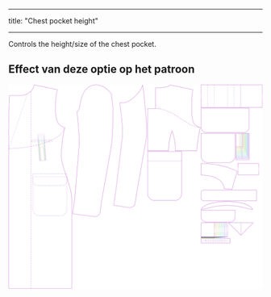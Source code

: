 - - -
title: "Chest pocket height"
- - -

Controls the height/size of the chest pocket.

## Effect van deze optie op het patroon

![This image shows the effect of this option by superimposing several variants that have a different value for this option](carlton_chestpocketheight_sample.svg "Effect of this option on the pattern")
